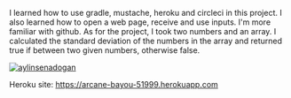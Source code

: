 I learned how to use gradle, mustache, heroku and circleci in this project. I also learned how to open a web page, receive and use inputs. I'm more familiar with github. As for the project, I took two numbers and an array. I calculated the standard deviation of the numbers in the array and returned true if between two given numbers, otherwise false.

[![aylinsenadogan](https://circleci.com/gh/aylinsenadogan/MyDemoApp.svg?style=svg)](https://app.circleci.com/pipelines/github/aylinsenadogan)

Heroku site: https://arcane-bayou-51999.herokuapp.com
